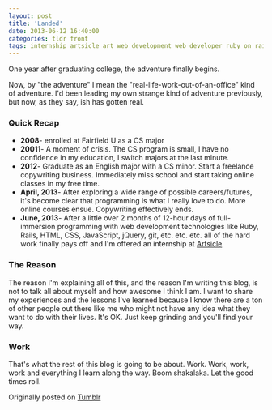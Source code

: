 ```yaml
---
layout: post
title: 'Landed'
date: 2013-06-12 16:40:00
categories: tldr front
tags: internship artsicle art web development web developer ruby on rails programming
---
```


One year after graduating college, the adventure finally begins.

Now, by "the adventure" I mean the "real-life-work-out-of-an-office" kind of adventure. I'd been leading my own strange kind of adventure previously, but now, as they say, ish has gotten real.

### Quick Recap
* **2008**- enrolled at Fairfield U as a CS major
* **20011**- A moment of crisis. The CS program is small, I have no confidence in my education, I switch majors at the last minute.
* **2012**- Graduate as an English major with a CS minor. Start a freelance copywriting business. Immediately miss school and start taking online classes in my free time.
* **April, 2013**- After exploring a wide range of possible careers/futures, it's become clear that programming is what I really love to do. More online courses ensue. Copywriting effectively ends.
* **June, 2013**- After a little over 2 months of 12-hour days of full-immersion programming with web development technologies like Ruby, Rails, HTML, CSS, JavaScript, jQuery, git, etc. etc. etc. all of the hard work finally pays off and I'm offered an internship at [Artsicle](http://www.artsicle.com "")

### The Reason
The reason I'm explaining all of this, and the reason I'm writing this blog, is not to talk all about myself and how awesome I think I am. I want to share my experiences and the lessons I've learned because I know there are a ton of other people out there like me who might not have any idea what they want to do with their lives. It's OK. Just keep grinding and you'll find your way.

### Work
That's what the rest of this blog is going to be about. Work. Work, work, work and everything I learn along the way. Boom shakalaka. Let the good times roll.

Originally posted on [Tumblr](http://patmcintern.tumblr.com/post/52797396592/landed)
